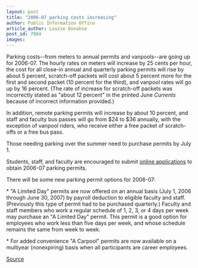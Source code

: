 ```yaml
---
layout: post
title: "2006-07 parking costs increasing"
author: Public Information Office
article_author: Louise Donahue
post_id: 7084
images:
---
```


<a name="content" id="content"></a>
<p>
  Parking costs--from meters to annual permits and vanpools--are going up for 2006-07. The hourly rates on meters will increase by 25 cents per hour, the cost for all close-in annual and quarterly parking permits will rise by about 5 percent, scratch-off packets will cost about 5 percent more for the first and second packet (10 percent for the third), and vanpool rates will go up by 16 percent. <span class="style1">(The rate of increase for scratch-off packets was incorrectly stated as "about 12 percent" in the printed June <i>Currents</i> because of incorrect information provided<i>.</i>)</span>
</p>
<p>
  In addition, remote parking permits will increase by about 10 percent, and staff and faculty bus passes will go from $24 to $36 annually, with the exception of vanpool riders, who receive either a free packet of scratch-offs or a free bus pass.
</p>
<p>
  Those needing parking over the summer need to purchase permits by July 1.
</p>
<p>
  Students, staff, and faculty are encouraged to submit <a href="https://tapsosxserver.ucsc.edu/staff2006/sf2006.htm">online applications</a> to obtain 2006-07 parking permits.
</p>
<p>
  There will be some new parking permit options for 2006-07:
</p>
<p>
  * "A Limited Day" permits are now offered on an annual basis (July 1, 2006 through June 30, 2007) by payroll deduction to eligible faculty and staff. (Previously this type of permit had to be purchased quarterly.) Faculty and staff members who work a regular schedule of 1, 2, 3, or 4 days per week may purchase an "A Limited Day" permit. This permit is a good option for employees who work less than five days per week, and whose schedule remains the same from week to week.
</p>
<p>
  * For added convenience "A Carpool" permits are now available on a multiyear (nonexpiring) basis when all participants are career employees.
</p>
<p><a href="http://www1.ucsc.edu/currents/05-06/05-29/brief-parking.asp" title="Permalink to brief-parking">Source</a></p>
